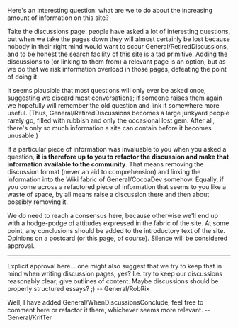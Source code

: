 Here's an interesting question: what are we to do about the increasing amount of information on this site?

Take the discussions page: people have asked a lot of interesting questions, but when we take the pages down they will almost certainly be lost because nobody in their right mind would want to scour General/RetiredDiscussions, and to be honest the search facility of this site is a tad primitive. Adding the discussions to (or linking to them from) a relevant page is an option, but as we do that we risk information overload in those pages, defeating the point of doing it.

It seems plausible that most questions will only ever be asked once, suggesting we discard most conversations; if someone raises them again we hopefully will remember the old question and link it somewhere more useful. (Thus, General/RetiredDiscussions becomes a large junkyard people rarely go, filled with rubbish and only the occasional lost gem. After all, there's only so much information a site can contain before it becomes unusable.)

If a particular piece of information was invaluable to you when you asked a question, **it is therefore up to you to refactor the discussion and make that information available to the community**. That means removing the discussion format (never an aid to comprehension) and linking the information into the Wiki fabric of General/CocoaDev somehow. Equally, if you come across a refactored piece of information that seems to you like a waste of space, by all means raise a discussion there and then about possibly removing it.

We do need to reach a consensus here, because otherwise we'll end up with a hodge-podge of attitudes expressed in the fabric of the site. At some point, any conclusions should be added to the introductory text of the site. Opinions on a postcard (or this page, of course). Silence will be considered approval.

----

Explicit approval here... one might also suggest that we try to keep that in mind when writing discussion pages, yes? I.e. try to keep our discussions reasonably clear; give outlines of content. Maybe discussions should be properly structured essays? ;) -- General/RobRix

Well, I have added General/WhenDiscussionsConclude; feel free to comment here or refactor it there, whichever seems more relevant. -- General/KritTer